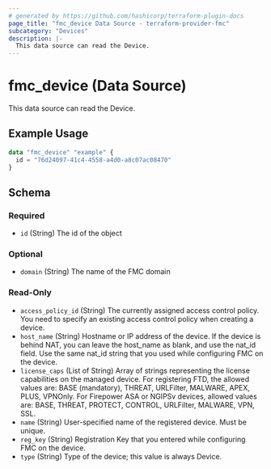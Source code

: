 ```yaml
---
# generated by https://github.com/hashicorp/terraform-plugin-docs
page_title: "fmc_device Data Source - terraform-provider-fmc"
subcategory: "Devices"
description: |-
  This data source can read the Device.
---
```


# fmc_device (Data Source)

This data source can read the Device.

## Example Usage

```terraform
data "fmc_device" "example" {
  id = "76d24097-41c4-4558-a4d0-a8c07ac08470"
}
```

<!-- schema generated by tfplugindocs -->
## Schema

### Required

- `id` (String) The id of the object

### Optional

- `domain` (String) The name of the FMC domain

### Read-Only

- `access_policy_id` (String) The currently assigned access control policy. You need to specify an existing access control policy when creating a device.
- `host_name` (String) Hostname or IP address of the device. If the device is behind NAT, you can leave the host_name as blank, and use the nat_id field. Use the same nat_id string that you used while configuring FMC on the device.
- `license_caps` (List of String) Array of strings representing the license capabilities on the managed device. For registering FTD, the allowed values are: BASE (mandatory), THREAT, URLFilter, MALWARE, APEX, PLUS, VPNOnly. For Firepower ASA or NGIPSv devices, allowed values are: BASE, THREAT, PROTECT, CONTROL, URLFilter, MALWARE, VPN, SSL.
- `name` (String) User-specified name of the registered device. Must be unique.
- `reg_key` (String) Registration Key that you entered while configuring FMC on the device.
- `type` (String) Type of the device; this value is always Device.
